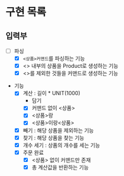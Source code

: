 # 구현 목록

## 입력부
- [ ] 파싱
  - [x] `<상품>커맨드`를 파싱하는 기능
  - [x] <> 내부의 상품을 Product로 생성하는 기능
  - [x] <>를 제외한 것들을 커맨드로 생성하는 기능
- 기능
  - [x] 계산 : 길이 * UNIT(1000)
    - 담기
    - [x] 커맨드 없이 <상품>
    - [x] <상품>랑
    - [x] <상품>이랑<상품>
  - [x] 빼기 : 해당 상품을 제외하는 기능
  - [x] 찾기 : 해당 상품을 찾는 기능
  - [x] 개수 세기 : 상품의 개수를 세는 기능
  - [x] 주문 완료
    - [x] <상품> 없이 커맨드만 존재
    - [x] 총 계산값을 반환하는 기능
